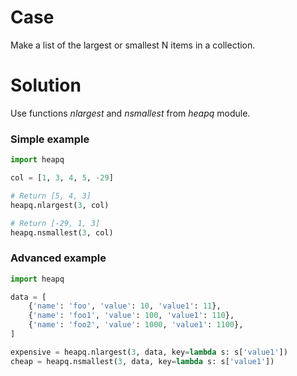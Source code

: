 # Case
Make a list of the largest or smallest N items in a collection.

# Solution
Use functions *nlargest* and *nsmallest* from *heapq* module.

### Simple example
```python
import heapq

col = [1, 3, 4, 5, -29]

# Return [5, 4, 3]
heapq.nlargest(3, col)

# Return [-29, 1, 3]
heapq.nsmallest(3, col) 
````

### Advanced example
```python
import heapq

data = [
    {'name': 'foo', 'value': 10, 'value1': 11},
    {'name': 'foo1', 'value': 100, 'value1': 110},
    {'name': 'foo2', 'value': 1000, 'value1': 1100},
]

expensive = heapq.nlargest(3, data, key=lambda s: s['value1'])
cheap = heapq.nsmallest(3, data, key=lambda s: s['value1'])
```
